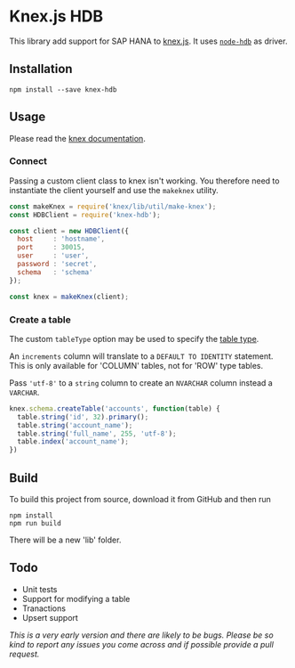 # Knex.js HDB

This library add support for SAP HANA to [knex.js](http://knexjs.org/). It uses
[`node-hdb`](https://github.com/SAP/node-hdb) as driver.

## Installation

    npm install --save knex-hdb

## Usage

Please read the [knex documentation](http://knexjs.org/).

### Connect

Passing a custom client class to knex isn't working. You therefore need to instantiate the client yourself and
use the `makeknex` utility.

```js
const makeKnex = require('knex/lib/util/make-knex');
const HDBClient = require('knex-hdb');

const client = new HDBClient({
  host     : 'hostname',
  port     : 30015,
  user     : 'user',
  password : 'secret',
  schema   : 'schema'
});

const knex = makeKnex(client);
```

### Create a table

The custom `tableType` option may be used to specify the [table type][1].

An `increments` column will translate to a `DEFAULT TO IDENTITY` statement. This is only available for 'COLUMN' tables,
not for 'ROW' type tables.

Pass `'utf-8'` to a `string` column to create an `NVARCHAR` column instead a `VARCHAR`. 

```js
knex.schema.createTable('accounts', function(table) {
  table.string('id', 32).primary();
  table.string('account_name');
  table.string('full_name', 255, 'utf-8');
  table.index('account_name');
})
```

## Build

To build this project from source, download it from GitHub and then run

    npm install
    npm run build

There will be a new 'lib' folder.

## Todo

* Unit tests
* Support for modifying a table
* Tranactions
* Upsert support

_This is a very early version and there are likely to be bugs. Please be so kind to report any issues you come across
and if possible provide a pull request._

[1]: https://help.sap.com/viewer/4fe29514fd584807ac9f2a04f6754767/2.0.02/en-US/20d58a5f75191014b2fe92141b7df228.html#loio20d58a5f75191014b2fe92141b7df228__sql_create_table_1sql_create_table_syntax_elements
